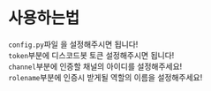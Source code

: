 # 사용하는법
`config.py`파일 을 설정해주시면 됩니다!\
`token`부분에 디스코드봇 토큰 설정해주시면 됩니다!\
`channel`부분에 인증할 채널의 아이디를 설정해주세요!\
`rolename`부분에 인증시 받게될 역할의 이름을 설정해주세요!
